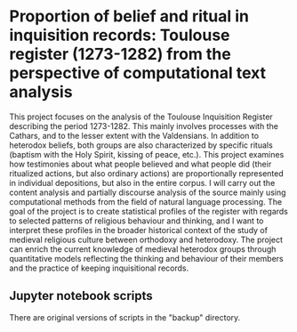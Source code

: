 # Proportion of belief and ritual in inquisition records: Toulouse register (1273-1282) from the perspective of computational text analysis

This project focuses on the analysis of the Toulouse Inquisition Register describing the period 1273-1282. This mainly involves processes with the Cathars, and to the lesser extent with the Valdensians. In addition to heterodox beliefs, both groups are also characterized by specific rituals (baptism with the Holy Spirit, kissing of peace, etc.). This project examines how testimonies about what people believed and what people did (their ritualized actions, but also ordinary actions) are proportionally represented in individual depositions, but also in the entire corpus. I will carry out the content analysis and partially discourse analysis of the source mainly using computational methods from the field of natural language processing. The goal of the project is to create statistical profiles of the register with regards to selected patterns of religious behaviour and thinking, and I want to interpret these profiles in the broader historical context of the study of medieval religious culture between orthodoxy and heterodoxy. The project can enrich the current knowledge of medieval heterodox groups through quantitative models reflecting the thinking and behaviour of their members and the practice of keeping inquisitional records.

## Jupyter notebook scripts

There are original versions of scripts in the "backup" directory.

